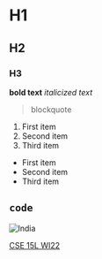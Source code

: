 # H1
## H2
### H3 

**bold text**
*italicized text*

> blockquote

1. First item
2. Second item
3. Third item

- First item
- Second item
- Third item

`code`
---

![India](https://images.app.goo.gl/9GocaqTkfWvz3uaH9)

[CSE 15L WI22](https://ucsd-cse15l-w22.github.io/week/week2/) 


